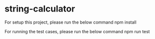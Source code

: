 # string-calculator

For setup this project, please run the below command
npm install

For running the test cases, please run the below command
npm run test